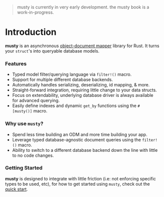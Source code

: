 > musty is currently in very early development. the musty book is a work-in-progress.

# Introduction

**musty** is an asynchronous [object-document mapper](https://en.wikipedia.org/wiki/Object–relational_mapping) library for Rust. It turns your `struct`'s into queryable database models.

### Features

- Typed model filter/querying language via `filter!()` macro.
- Support for multiple different database backends.
- Automatically handles serializing, deserializing, id mapping, & more.
- Straight-forward integration, requiring little change to your data structs.
- Focus on extendability, underlying database driver is always available for advanced querying.
- Easily define indexes and dynamic `get_by` functions using the `#[musty()]` macro.

### Why use `musty`?

- Spend less time building an ODM and more time building your app.
- Leverage typed database-agnostic document queries using the `filter!()` macro.
- Ability to switch to a different database backend down the line with little to no code changes.

### Getting Started

**musty** is designed to integrate with little friction (i.e: not enforcing specific types to be used, etc), for how to get started using `musty`, check out the [quick start](./quickstart.md).
